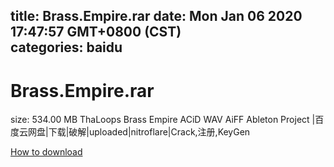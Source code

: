 
title: Brass.Empire.rar
date: Mon Jan 06 2020 17:47:57 GMT+0800 (CST)    
categories: baidu
---

# Brass.Empire.rar
size: 534.00 MB
 ThaLoops Brass Empire ACiD WAV AiFF Ableton Project |百度云网盘|下载|破解|uploaded|nitroflare|Crack,注册,KeyGen
 

[How to download](https://bpcam.bemobtrk.com/go/2ceec3aa-1ca2-46d6-b9ff-aaa5c184517c?jno=3722)